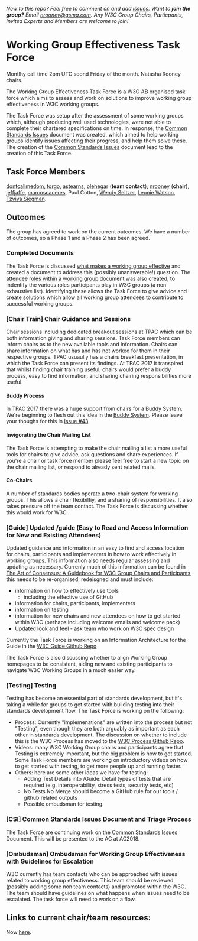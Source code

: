 _New to this repo? Feel free to comment on and add [issues](https://github.com/w3c/wg-effectiveness/issues). Want to **join the group?** Email <nrooney@gsma.com>. Any W3C Group Chairs, Particpants, Invited Experts and Members are welcome to join!_

# Working Group Effectiveness Task Force
Montlhy call time 2pm UTC seond Friday of the month. Natasha Rooney chairs.

The Working Group Effectiveness Task Force is a W3C AB organised task force which aims to assess and work on solutions to improve working group effectiveness in W3C working groups. 

The Task Force was setup after the assessment of some working groups which, although producing well used technologies, were not able to complete their chartered specifications on time. In response, the [Common Standards Issues](CSI.md) document was created, which aimed to help working groups identify issues affecting their progress, and help them solve these. The creation of the [Common Standards Issues](CSI.md) document lead to the creation of this Task Force. 

## Task Force Members
[dontcallmedom](https://github.com/dontcallmedom), [torgo](https://github.com/torgo), [astearns](https://github.com/astearns), [plehegar](https://github.com/plehegar) (**team contact**), [nrooney](https://github.com/nrooney) (**chair**), [jeffjaffe](https://github.com/jeffjaffe), [marcoscaceres](https://github.com/marcoscaceres), Paul Cotton, [Wendy Seltzer](https://github.com/wseltzer), [Leonie Watson](https://github.com/LJWatson), [Tzviya Siegman]((https://github.com/TzviyaSiegman)).

## Outcomes
The group has agreed to work on the current outcomes. We have a number of outcomes, so a Phase 1 and a Phase 2 has been agreed.

### Completed Documents
The Task Force is discussed [what makes a working group effective](wg_effective.md) and created a document to address this (possibly unanswerable!) question. The [attendee roles within a working group](wg_attendee_roles.md) document was also created, to indentify the various roles participants play in W3C groups (a non exhaustive list). Identifying these allows the Task Force to give advice and create solutions which allow all working group attendees to contribute to successful working groups.

### [Chair Train] Chair Guidance and Sessions
Chair sessions including dedicated breakout sessions at TPAC which can be both information giving and sharing sessions. Task Force members can inform chairs as to the new available tools and information. Chairs can share information on what has and has not worked for them in their respective groups. TPAC usuaully has a chairs breakfast presentation, in which the Task Force can present its findings. At TPAC 2017 it transpired that whilst finding chair training useful, chairs would prefer a buddy process, easy to find information, and sharing chairing responsibilities more useful. 

#### Buddy Process
In TPAC 2017 there was a huge support from chairs for a Buddy System. We're beginning to flesh out this idea in the [Buddy System](https://github.com/w3c/wg-effectiveness/blob/master/buddy_system.md). Please leave your thoughs for this in [Issue #43](https://github.com/w3c/wg-effectiveness/issues/43).

#### Invigorating the Chair Mailing List
The Task Force is attempting to make the chair mailing a list a more useful tools for chairs to give advice, ask questions and share experiences. If you're a chair or task force member please feel free to start a new topic on the chair mailing list, or respond to already sent related mails.

#### Co-Chairs
A number of standards bodies operate a two-chair system for working groups. This allows a chair flexibiltiy, and a sharing of responsibilities. It also takes pressure off the team contact. The Task Force is discussing whether this would work for W3C.

### [Guide] Updated /guide (Easy to Read and Access Information for New and Existing Attendees)
Updated guidance and information in an easy to find and access location for chairs, participants and implementers in how to work effectively in working groups. This information also needs regular assessing and updating as necessary. Currenly much of this information can be found in [The Art of Consensus: A Guidebook for W3C Group Chairs and Participants](https://www.w3.org/Guide/), this needs to be re-organised, redeisgned and must include:
* information on how to effectively use tools
  * including the effective use of GitHub
* information for chairs, participants, implementers
* information on testing
* information for new chairs and new attendees on how to get started within W3C (perhaps including welcome emails and welcome pack)
* Updated look and feel - ask team who work on W3C spec design

Currently the Task Force is working on an Information Architecture for the Guide in the [W3C Guide Github Repo](#)

The Task Force is also discussing whether to align Working Group homepages to be consistent, aiding new and existing participants to navigate W3C Working Groups in a much easier way.

### [Testing] Testing
Testing has become an essential part of standards development, but it's taking a while for groups to get started with building testing into their standards development flow. The Task Force is working on the following:

* Process: Currently "implemenations" are written into the process but not "Testing", even though they are both arguably as important as each other in standards development. The discussion on whether to include this is the W3C Process has moved to the [W3C Process Github Repo](https://github.com/w3c/w3process/issues/157).
* Videos: many W3C Working Group chairs and participants agree that Testing is extremely important, but the big problem is how to get started. Some Task Force members are working on introductory videos on how to get started with testing, to get more people up and running faster.
* Others: here are some other ideas we have for testing:
  * Adding Test Details into /Guide: Detail types of tests that are required (e.g. interoperability, stress tests, security tests, etc)
  * No Tests No Merge should become a GitHub rule for our tools / github related outputs
  * Possible ombudsman for testing.

### [CSI] Common Standards Issues Document and Triage Process
The Task Force are continuing work on the [Common Standards Issues](https://github.com/w3c/wg-effectiveness/blob/master/CSI.md) Document. This will be presented to the AC at AC2018.

### [Ombudsman] Ombudsman for Working Group Effectiveness with Guidelines for Escalation
W3C currently has team contacts who can be approached with issues related to working group effectivness. This team should be reviewed (possibly adding some non team contacts) and promoted within the W3C. The team should have guidelines on what happens when issues need to be escalated. The task force will need to work on a flow. 

## Links to current chair/team resources:
Now [here](current_wg_resources.md).
